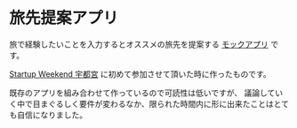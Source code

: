 # 旅先提案アプリ

旅で経験したいことを入力するとオススメの旅先を提案する [モックアプリ](https://mangarel-demo-87eac.firebaseapp.com/) です。

[Startup Weekend 宇都宮](https://nposw.org/utsunomiya230526/) に初めて参加させて頂いた時に作ったものです。

既存のアプリを組み合わせて作っているので可読性は低いですが、
議論していく中で目まぐるしく要件が変わるなか、限られた時間内に形に出来たことはとても自信になりました。
